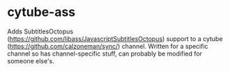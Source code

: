 # cytube-ass

Adds SubtitlesOctopus (https://github.com/libass/JavascriptSubtitlesOctopus) support to a cytube (https://github.com/calzoneman/sync/) channel. Written for a specific channel so has channel-specific stuff, can probably be modified for someone else's.
